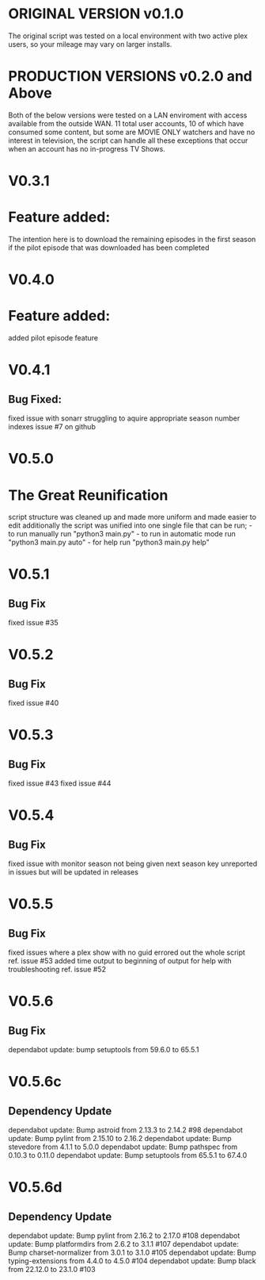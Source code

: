 # ORIGINAL VERSION v0.1.0
The original script was tested on a local environment with two active plex users, so your mileage may vary on larger installs.

# PRODUCTION VERSIONS v0.2.0 and Above
Both of the below versions were tested on a LAN enviroment with access available from the outside WAN. 11 total user accounts, 10 of which have consumed some content, but some are MOVIE ONLY watchers and have no interest in television, the script can handle all these exceptions that occur when an account has no in-progress TV Shows.

# V0.3.1
# Feature added:
The intention here is to download the remaining episodes in the first season if the pilot episode that was downloaded has been completed

# V0.4.0
# Feature added:
added pilot episode feature

# V0.4.1
## Bug Fixed:
fixed issue with sonarr struggling to aquire appropriate season number indexes issue #7 on github

# V0.5.0
# The Great Reunification
script structure was cleaned up and made more uniform and made easier to edit
additionally the script was unified into one single file that can be run;
    - to run manually run "python3 main.py"
    - to run in automatic mode run "python3 main.py auto"
    - for help run "python3 main.py help"

# V0.5.1
## Bug Fix
fixed issue #35

# V0.5.2
## Bug Fix
fixed issue #40

# V0.5.3
## Bug Fix
fixed issue #43
fixed issue #44

# V0.5.4
## Bug Fix
fixed issue with monitor season not being given next season key unreported in issues but will be updated in releases

# V0.5.5
## Bug Fix
fixed issues where a plex show with no guid errored out the whole script ref. issue #53
added time output to beginning of output for help with troubleshooting ref. issue #52

# V0.5.6
## Bug Fix
dependabot update: bump setuptools from 59.6.0 to 65.5.1

# V0.5.6c
## Dependency Update
dependabot update: Bump astroid from 2.13.3 to 2.14.2 #98
dependabot update: Bump pylint from 2.15.10 to 2.16.2
dependabot update: Bump stevedore from 4.1.1 to 5.0.0
dependabot update: Bump pathspec from 0.10.3 to 0.11.0
dependabot update: Bump setuptools from 65.5.1 to 67.4.0

# V0.5.6d
## Dependency Update
dependabot update: Bump pylint from 2.16.2 to 2.17.0 #108
dependabot update: Bump platformdirs from 2.6.2 to 3.1.1 #107
dependabot update: Bump charset-normalizer from 3.0.1 to 3.1.0 #105
dependabot update: Bump typing-extensions from 4.4.0 to 4.5.0 #104
dependabot update: Bump black from 22.12.0 to 23.1.0 #103
